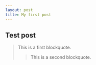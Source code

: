 ```yaml
---
layout: post
title: My first post
---
```


## Test post 
> This is a first blockquote.
> > This is a second blockquote.
